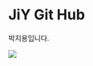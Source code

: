 # JiY Git Hub
박지용입니다.


<img src="https://img.shields.io/badge/Python-3776AB?style=for-the-badge&logo=Python&logoColor=white">
